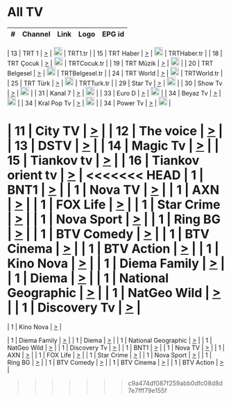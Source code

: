 <h1>All TV</h1>

| #   | Channel        | Link  | Logo | EPG id |
|:---:|:--------------:|:-----:|:----:|:------:|

| 13  | TRT 1            | [>](https://tv-trt1.medya.trt.com.tr/master.m3u8) | <img height="20" src="https://i.imgur.com/j786OLG.png"/> | TRT1.tr |
| 15  | TRT Haber        | [>](https://tv-trthaber.medya.trt.com.tr/master.m3u8) | <img height="20" src="https://i.imgur.com/OVfo8Ab.png"/> | TRTHaber.tr |
| 18  | TRT Çocuk        | [>](https://tv-trtcocuk.medya.trt.com.tr/master.m3u8) | <img height="20" src="https://i.imgur.com/QLFmD6d.png"/> | TRTCocuk.tr |
| 19  | TRT Müzik        | [>](https://tv-trtmuzik.medya.trt.com.tr/master.m3u8) | <img height="20" src="https://i.imgur.com/fIVFCEd.png"/> |
| 20  | TRT Belgesel     | [>](https://tv-trtbelgesel.medya.trt.com.tr/master.m3u8) | <img height="20" src="https://i.imgur.com/MGO87pe.png"/> | TRTBelgesel.tr |
| 24  | TRT World        | [>](https://tv-trtworld.medya.trt.com.tr/master.m3u8) | <img height="20" src="https://i.imgur.com/JEA2xpv.png"/> | TRTWorld.tr |
| 25  | TRT Türk         | [>](https://tv-trtturk.medya.trt.com.tr/master.m3u8) | <img height="20" src="https://i.imgur.com/OSTOQNw.png"/> | TRTTurk.tr |
| 29  | Star Tv   | [>](https://dogus-live.daioncdn.net/startv/startv_360p.m3u8) | <img height="20" src="https://i.imgur.com/IebUZx1.png"/> |
| 30  | Show Tv     | [>](https://ciner-live.daioncdn.net/showtv/showtv.m3u8) | <img height="20" src="https://i.imgur.com/IebUZx1.png"/> |
| 31  | Kanal 7     | [>](https://kanal7-live.daioncdn.net/kanal7/kanal7.m3u8) | <img height="20" src="https://i.imgur.com/IebUZx1.png"/> |
| 33  | Euro D    | [>](https://www.youtube.com/user/KanalD/live) | <img height="20" src="https://i.imgur.com/IebUZx1.png"/> |
| 34  | Beyaz Tv     | [>](https://beyaztv-live.daioncdn.net/beyaztv/beyaztv.m3u8) | <img height="20" src="https://i.imgur.com/IebUZx1.png"/> |
| 34  | Kral Pop Tv     | [>](https://www.youtube.com/watch?v=GuFTuKoXepw) | <img height="20" src="https://i.imgur.com/IebUZx1.png"/> |
| 34  | Power Tv     | [>](https://livetv.powerapp.com.tr/powerTV/powerhd.smil/chunklist.m3u8) | <img height="20" src="https://i.imgur.com/IebUZx1.png"/> |


| 11  | City TV | [>](https://tv.city.bg/play/tshls/citytv/index.m3u8) |
| 12  | The voice | [>](https://bss1.neterra.tv/thevoice/thevoice.m3u8) |
| 13  | DSTV | [>](http://46.249.95.140:8081/hls/data.m3u8) |
| 14  | Magic Tv | [>](https://bss1.neterra.tv/magictv/magictv.m3u8) |
| 15  | Tiankov tv | [>](https://streamer103.neterra.tv/tiankov-folk/live.m3u8) |
| 16  | Tiankov orient tv | [>](https://streamer103.neterra.tv/tiankov-orient/live.m3u8) |
<<<<<<< HEAD
| 1 | BNT1 | [>](https://ymkaya.xyz:28818/tv/bnt1/playlist.m3u8?wmsAuthSign=c2VydmVyX3RpbWU9MS8zLzIwMjUgOToyNjoyMyBQTSZoYXNoX3ZhbHVlPWl3TW9yTzdHd3VYSVl1MlNjZ3RCa1E9PSZ2YWxpZG1pbnV0ZXM9NjA=) |
| 1 | Nova TV | [>](https://ymkaya.xyz:28818/tv/novatv/playlist.m3u8?wmsAuthSign=c2VydmVyX3RpbWU9MS8zLzIwMjUgOToyNjozMyBQTSZoYXNoX3ZhbHVlPWZSSHgxcTNTbW9KdVJxV1dxbS8rTXc9PSZ2YWxpZG1pbnV0ZXM9NjA=) |
| 1 | AXN | [>](https://ymkaya.xyz:28818/tv/axn/playlist.m3u8?wmsAuthSign=c2VydmVyX3RpbWU9MS8zLzIwMjUgOToyNjo0MyBQTSZoYXNoX3ZhbHVlPXJpQVhRS3E4L1B1dWJXQ3VIY25oVkE9PSZ2YWxpZG1pbnV0ZXM9NjA=) |
| 1 | FOX Life | [>](https://ymkaya.xyz:28818/tv/foxlife/playlist.m3u8?wmsAuthSign=c2VydmVyX3RpbWU9MS8zLzIwMjUgOToyNjo1NCBQTSZoYXNoX3ZhbHVlPTdhR0R2TTRGcytGQ21HUUhDQnFSVWc9PSZ2YWxpZG1pbnV0ZXM9NjA=) |
| 1 | Star Crime | [>](https://ymkaya.xyz:28818/tv/foxcrime/playlist.m3u8?wmsAuthSign=c2VydmVyX3RpbWU9MS8zLzIwMjUgOToyNzowMyBQTSZoYXNoX3ZhbHVlPVh0TDN4SFVmSUVZRFhBMGJlaG5IQXc9PSZ2YWxpZG1pbnV0ZXM9NjA=) |
| 1 | Nova Sport | [>](https://ymkaya.xyz:28818/tv/novasport/playlist.m3u8?wmsAuthSign=c2VydmVyX3RpbWU9MS8zLzIwMjUgOToyNzoxMyBQTSZoYXNoX3ZhbHVlPVZEYXFlZGJNTml3a25pVGtFSHNQQmc9PSZ2YWxpZG1pbnV0ZXM9NjA=) |
| 1 | Ring BG | [>](https://ymkaya.xyz:28818/tv/ringbg/playlist.m3u8?wmsAuthSign=c2VydmVyX3RpbWU9MS8zLzIwMjUgOToyNzoyMyBQTSZoYXNoX3ZhbHVlPXVWcDVtdWduM2srcGpIdlhIYW1QdVE9PSZ2YWxpZG1pbnV0ZXM9NjA=) |
| 1 | BTV Comedy | [>](https://ymkaya.xyz:28818/tv/btvcomedy/playlist.m3u8?wmsAuthSign=c2VydmVyX3RpbWU9MS8zLzIwMjUgOToyNzozMiBQTSZoYXNoX3ZhbHVlPTEyT1NMb2ZUNWJRMDdCR3ZCcXZvUkE9PSZ2YWxpZG1pbnV0ZXM9NjA=) |
| 1 | BTV Cinema | [>](https://ymkaya.xyz:28818/tv/btvcinema/playlist.m3u8?wmsAuthSign=c2VydmVyX3RpbWU9MS8zLzIwMjUgOToyNzo0MiBQTSZoYXNoX3ZhbHVlPXpuSHhTUVdndTd2YXFzam8rcVp3ZkE9PSZ2YWxpZG1pbnV0ZXM9NjA=) |
| 1 | BTV Action | [>](https://ymkaya.xyz:28818/tv/btvaction/playlist.m3u8?wmsAuthSign=c2VydmVyX3RpbWU9MS8zLzIwMjUgOToyNzo1MSBQTSZoYXNoX3ZhbHVlPXRJaEorNzZ2NktrU0U0V2pSU3dBMFE9PSZ2YWxpZG1pbnV0ZXM9NjA=) |
| 1 | Kino Nova | [>](https://ymkaya.xyz:28818/tv/kinonova/playlist.m3u8?wmsAuthSign=c2VydmVyX3RpbWU9MS8zLzIwMjUgOToyODowMSBQTSZoYXNoX3ZhbHVlPVo2Q01sU0QzWU9iNVJqR3lWYlNEM0E9PSZ2YWxpZG1pbnV0ZXM9NjA=) |
| 1 | Diema Family | [>](https://ymkaya.xyz:28818/tv/diemafamily/playlist.m3u8?wmsAuthSign=c2VydmVyX3RpbWU9MS8zLzIwMjUgOToyODoxMSBQTSZoYXNoX3ZhbHVlPVlleXNRZ3pPd3ZCQWZZK3kwN2s3SHc9PSZ2YWxpZG1pbnV0ZXM9NjA=) |
| 1 | Diema | [>](https://ymkaya.xyz:28818/tv/diema/playlist.m3u8?wmsAuthSign=c2VydmVyX3RpbWU9MS8zLzIwMjUgOToyODoyMSBQTSZoYXNoX3ZhbHVlPUxBbW5xVE9lMU9ibExXT1ZuWFRQNEE9PSZ2YWxpZG1pbnV0ZXM9NjA=) |
| 1 | National Geographic | [>](https://ymkaya.xyz:28818/tv/natgeo/playlist.m3u8?wmsAuthSign=c2VydmVyX3RpbWU9MS8zLzIwMjUgOToyOToxOSBQTSZoYXNoX3ZhbHVlPUVxTitNRVI2L3VhZi9uTEltV01PUGc9PSZ2YWxpZG1pbnV0ZXM9NjA=) |
| 1 | NatGeo Wild | [>](https://ymkaya.xyz:28818/tv/natgeowild/playlist.m3u8?wmsAuthSign=c2VydmVyX3RpbWU9MS8zLzIwMjUgOToyOToyOCBQTSZoYXNoX3ZhbHVlPUxIVHgrSmZLU1pSd3NDSkZXd1ozNkE9PSZ2YWxpZG1pbnV0ZXM9NjA=) |
| 1 | Discovery Tv | [>](https://ymkaya.xyz:28818/tv/discovery/playlist.m3u8?wmsAuthSign=c2VydmVyX3RpbWU9MS8zLzIwMjUgOToyOTozOCBQTSZoYXNoX3ZhbHVlPTVPMDN1elR0SmlvNnlueXFaTFkrUnc9PSZ2YWxpZG1pbnV0ZXM9NjA=) |
=======


| 1 | Kino Nova | [>](https://ymkaya.xyz:11336/tv/kinonova/playlist.m3u8?wmsAuthSign=c2VydmVyX3RpbWU9MS8yLzIwMjUgNDo0MDoyMCBBTSZoYXNoX3ZhbHVlPWlFS1FrWEtMMVRFM3l5YklUWUJQUHc9PSZ2YWxpZG1pbnV0ZXM9NjA=) |

| 1 | Diema Family | [>](https://ymkaya.xyz:11336/tv/diemafamily/playlist.m3u8?wmsAuthSign=c2VydmVyX3RpbWU9MS8yLzIwMjUgNDo0MDozMCBBTSZoYXNoX3ZhbHVlPUVUaTVKTldvZTF5WVVCM0YwL21kaXc9PSZ2YWxpZG1pbnV0ZXM9NjA=) |
| 1 | Diema | [>](https://ymkaya.xyz:11336/tv/diema/playlist.m3u8?wmsAuthSign=c2VydmVyX3RpbWU9MS8yLzIwMjUgNDo0MDo0MCBBTSZoYXNoX3ZhbHVlPVlYMWVJT2NuUjNpUTBsaytEUFFOS2c9PSZ2YWxpZG1pbnV0ZXM9NjA=) |
| 1 | National Geographic | [>](https://ymkaya.xyz:11336/tv/natgeo/playlist.m3u8?wmsAuthSign=c2VydmVyX3RpbWU9MS8yLzIwMjUgNDo0MTo0MSBBTSZoYXNoX3ZhbHVlPTJQTlVmcG5nYWx0M013eUhGRGxnd0E9PSZ2YWxpZG1pbnV0ZXM9NjA=) |
| 1 | NatGeo Wild | [>](https://ymkaya.xyz:11336/tv/natgeowild/playlist.m3u8?wmsAuthSign=c2VydmVyX3RpbWU9MS8yLzIwMjUgNDo0MTo1MSBBTSZoYXNoX3ZhbHVlPVl1OXZaTTliN0hGWEN3eDBYd1duNkE9PSZ2YWxpZG1pbnV0ZXM9NjA=) |
| 1 | Discovery Tv | [>](https://ymkaya.xyz:11336/tv/discovery/playlist.m3u8?wmsAuthSign=c2VydmVyX3RpbWU9MS8yLzIwMjUgNDo0MjowMSBBTSZoYXNoX3ZhbHVlPWtBQmdLNlY2RmQwWElzMVYzSDJyVkE9PSZ2YWxpZG1pbnV0ZXM9NjA=) |
| 1 | BNT1 | [>](https://ymkaya.xyz:11336/tv/bnt1/playlist.m3u8?wmsAuthSign=c2VydmVyX3RpbWU9MS8yLzIwMjUgNDozODozOCBBTSZoYXNoX3ZhbHVlPVVrMVlRQXpJWlhYeUh6ZFVpSC9NMUE9PSZ2YWxpZG1pbnV0ZXM9NjA=) |
| 1 | Nova TV | [>](https://ymkaya.xyz:11336/tv/novatv/playlist.m3u8?wmsAuthSign=c2VydmVyX3RpbWU9MS8yLzIwMjUgNDozODo0OCBBTSZoYXNoX3ZhbHVlPUVxQjh1a0ZzYkVGZU8zZDFGTzdreVE9PSZ2YWxpZG1pbnV0ZXM9NjA=) |
| 1 | AXN | [>](https://ymkaya.xyz:11336/tv/axn/playlist.m3u8?wmsAuthSign=c2VydmVyX3RpbWU9MS8yLzIwMjUgNDozODo1OCBBTSZoYXNoX3ZhbHVlPUpkWStGY1hkNXhaOVpPZ0thQ0FZL3c9PSZ2YWxpZG1pbnV0ZXM9NjA=) |
| 1 | FOX Life | [>](https://ymkaya.xyz:11336/tv/foxlife/playlist.m3u8?wmsAuthSign=c2VydmVyX3RpbWU9MS8yLzIwMjUgNDozOToxMCBBTSZoYXNoX3ZhbHVlPWt1ZDc1T3AzYlZDTjJnSy9TU0xJZlE9PSZ2YWxpZG1pbnV0ZXM9NjA=) |
| 1 | Star Crime | [>](https://ymkaya.xyz:11336/tv/foxcrime/playlist.m3u8?wmsAuthSign=c2VydmVyX3RpbWU9MS8yLzIwMjUgNDozOToyMCBBTSZoYXNoX3ZhbHVlPXIwVU45Nm9FR1l2enNkTG9TanBxbmc9PSZ2YWxpZG1pbnV0ZXM9NjA=) |
| 1 | Nova Sport | [>](https://ymkaya.xyz:11336/tv/novasport/playlist.m3u8?wmsAuthSign=c2VydmVyX3RpbWU9MS8yLzIwMjUgNDozOTozMCBBTSZoYXNoX3ZhbHVlPXlSZ0UxazVaM0xhSmc0NmR4T0c1T2c9PSZ2YWxpZG1pbnV0ZXM9NjA=) |
| 1 | Ring BG | [>](https://ymkaya.xyz:11336/tv/ringbg/playlist.m3u8?wmsAuthSign=c2VydmVyX3RpbWU9MS8yLzIwMjUgNDozOTo0MCBBTSZoYXNoX3ZhbHVlPTR4aUlFNHVUYWN4enY1WkVuOFZma2c9PSZ2YWxpZG1pbnV0ZXM9NjA=) |
| 1 | BTV Comedy | [>](https://ymkaya.xyz:11336/tv/btvcomedy/playlist.m3u8?wmsAuthSign=c2VydmVyX3RpbWU9MS8yLzIwMjUgNDozOTo1MCBBTSZoYXNoX3ZhbHVlPUtrMTJ2RHNTTUU1RFp1ZkVOdXFSK3c9PSZ2YWxpZG1pbnV0ZXM9NjA=) |
| 1 | BTV Cinema | [>](https://ymkaya.xyz:11336/tv/btvcinema/playlist.m3u8?wmsAuthSign=c2VydmVyX3RpbWU9MS8yLzIwMjUgNDozOTo1OSBBTSZoYXNoX3ZhbHVlPTZWcU9FZW56cG1NM1lrYy8xNE5NeHc9PSZ2YWxpZG1pbnV0ZXM9NjA=) |
| 1 | BTV Action | [>](https://ymkaya.xyz:11336/tv/btvaction/playlist.m3u8?wmsAuthSign=c2VydmVyX3RpbWU9MS8yLzIwMjUgNDo0MDoxMCBBTSZoYXNoX3ZhbHVlPUlDd0ErRkZVWThyMVZwR3c2REdGZ3c9PSZ2YWxpZG1pbnV0ZXM9NjA=) |
>>>>>>> c9a474df087f259abb0dfc08d8d7e7fff79e155f
